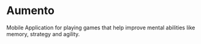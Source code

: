# Aumento
Mobile Application for playing games that help improve mental abilities like memory, strategy and agility.

